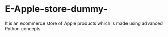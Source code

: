 # E-Apple-store-dummy-
It is an ecommerce store of Apple products which is made using advanced Python concepts.
